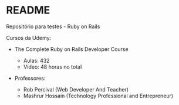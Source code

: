 # README

Repositório para testes - Ruby on Rails

Cursos da Udemy:

* The Complete Ruby on Rails Developer Course
    * Aulas: 432
    * Vídeo: 48 horas no total

* Professores:
    * Rob Percival (Web Developer And Teacher)
    * Mashrur Hossain (Technology Professional and Entrepreneur)




